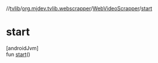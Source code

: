 //[tvlib](../../../index.md)/[org.mjdev.tvlib.webscrapper](../index.md)/[WebVideoScrapper](index.md)/[start](start.md)

# start

[androidJvm]\
fun [start](start.md)()
